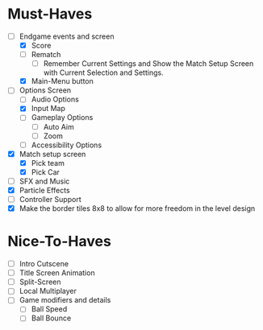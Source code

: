# Must-Haves
- [ ] Endgame events and screen
	- [x] Score
	- [ ] Rematch
		- [ ] Remember Current Settings and Show the Match Setup Screen with Current Selection and Settings.
	- [x] Main-Menu button
- [ ] Options Screen
	- [ ] Audio Options
	- [x] Input Map
	- [ ] Gameplay Options
		- [ ] Auto Aim
		- [ ] Zoom
	- [ ] Accessibility Options
- [x] Match setup screen
	- [x] Pick team
	- [x] Pick Car
- [ ] SFX and Music
- [x] Particle Effects
- [ ] Controller Support
- [x] Make the border tiles 8x8 to allow for more freedom in the level design
# Nice-To-Haves
- [ ] Intro Cutscene
- [ ] Title Screen Animation
- [ ] Split-Screen
- [ ] Local Multiplayer
- [ ] Game modifiers and details
	- [ ] Ball Speed
	- [ ] Ball Bounce